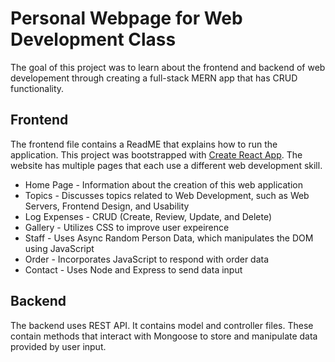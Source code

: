 # Personal Webpage for Web Development Class

The goal of this project was to learn about the frontend and backend of web developement through creating a full-stack MERN app that has CRUD functionality.

## Frontend
The frontend file contains a ReadME that explains how to run the application. 
This project was bootstrapped with [Create React App](https://github.com/facebook/create-react-app).
The website has multiple pages that each use a different web development skill.
* Home Page - Information about the creation of this web application
* Topics - Discusses topics related to Web Development, such as Web Servers, Frontend Design, and Usability
* Log Expenses - CRUD (Create, Review, Update, and Delete)
* Gallery - Utilizes CSS to improve user expeirence
* Staff - Uses Async Random Person Data, which manipulates the DOM using JavaScript
* Order - Incorporates JavaScript to respond with order data
* Contact - Uses Node and Express to send data input

## Backend
The backend uses REST API. It contains model and controller files. These contain methods that interact with Mongoose to store and manipulate data provided by user input.
